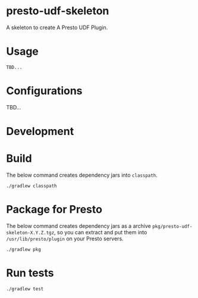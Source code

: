 presto-udf-skeleton
==============================

A skeleton to create A Presto UDF Plugin.

# Usage

```
TBD...
```

# Configurations

TBD...

# Development

# Build

The below command creates dependency jars into `classpath`.

```
./gradlew classpath
```

# Package for Presto

The below command creates dependency jars as a archive `pkg/presto-udf-skeleton-X.Y.Z.tgz`, so you can extract and put them into `/usr/lib/presto/plugin` on your Presto servers.

```
./gradlew pkg
```

# Run tests

```
./gradlew test
```

